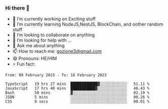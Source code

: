 ### Hi there 👋

<!--
**charlieScript/charlieScript** is a ✨ _special_ ✨ repository because its `README.md` (this file) appears on your GitHub profile.

Here are some ideas to get you started: -->

- 🔭 I’m currently working on Exciting stuff
- 🌱 I’m currently learning NodeJS,NestJS, BlockChain, and oother random stuff
- 👯 I’m looking to collaborate on anything
- 🤔 I’m looking for help with ...
- 💬 Ask me about anything
- 📫 How to reach me: gozione3@gmail.com
- 😄 Pronouns: HE/HIM
- ⚡ Fun fact: 
<!--START_SECTION:waka-->

```text
From: 09 February 2023 - To: 16 February 2023

TypeScript   19 hrs 27 mins  ████████████▓░░░░░░░░░░░░   51.11 %
JavaScript   17 hrs 40 mins  ███████████▓░░░░░░░░░░░░░   46.43 %
Bash         50 mins         ▓░░░░░░░░░░░░░░░░░░░░░░░░   02.19 %
JSON         5 mins          ░░░░░░░░░░░░░░░░░░░░░░░░░   00.26 %
CSS          0 secs          ░░░░░░░░░░░░░░░░░░░░░░░░░   00.01 %
```

<!--END_SECTION:waka-->
